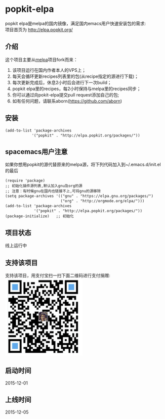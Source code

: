 # popkit-elpa
popkit elpa是melpa的国内镜像，满足国内emacs用户快速安装包的需求:  
项目首页为 http://elpa.popkit.org/

## 介绍
这个项目主要从[melpa](https://github.com/aborn/melpa)项目fork而来：  
1. 该项目运行在国内作者本人的VPS上；  
2. 每天会循环更新recipes列表里的包(从recipe指定的源进行下载)；  
3. 每次更新完成后，休息2小时后会进行下一次build；  
4. popkit elpa里的recipes，每2小时保持与melpa里的recipes同步；  
5. 你可以通过向pokit-elpa提交pull request添加自己的包;  
6. 如有任何问题，请联系aborn(https://github.com/aborn)

## 安装
```elisp
(add-to-list 'package-archives
            '("popkit" . "http://elpa.popkit.org/packages/"))
```

## spacemacs用户注意
如果你想用popkit的源代替原来的melpa源，将下列代码加入到~/.emacs.d/init.el的最后
```elisp
(require 'package)
;; 初始化插件源列表,默认加入gnu及org的源
;; 注意：有时候gnu在国内也链接不上,可将gnu的源移除
(setq package-archives '(("gnu" . "https://elpa.gnu.org/packages/")
                         ("org" . "http://orgmode.org/elpa/")))
(add-to-list 'package-archives
             '("popkit" . "http://elpa.popkit.org/packages/"))
(package-initialize)   ;; 初始化
```
## 项目状态
线上运行中

## 支持该项目
支持该项目，用支付宝扫一扫下面二维码进行支付捐赠:  
<img src="html/donate.png" alt="支持该项目" style="width:250px;height:250px"/>

## 启动时间 
2015-12-01

## 上线时间
2015-12-05
